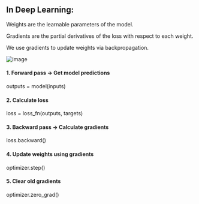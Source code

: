 ## In Deep Learning:
Weights are the learnable parameters of the model.

Gradients are the partial derivatives of the loss with respect to each weight.

We use gradients to update weights via backpropagation.

![image](https://github.com/user-attachments/assets/71071673-8d69-4cec-910b-cbe1a44ba94e)

#### 1. Forward pass → Get model predictions
outputs = model(inputs)
#### 2. Calculate loss
loss = loss_fn(outputs, targets)
#### 3. Backward pass → Calculate gradients
loss.backward()
#### 4. Update weights using gradients
optimizer.step()
#### 5. Clear old gradients
optimizer.zero_grad()
